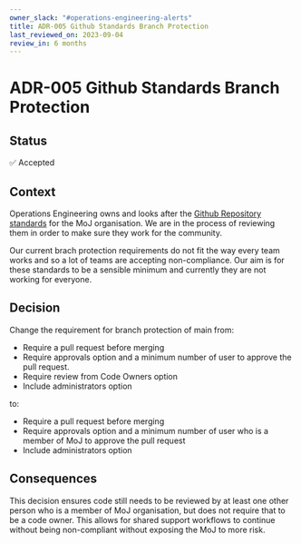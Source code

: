 ```yaml
---
owner_slack: "#operations-engineering-alerts"
title: ADR-005 Github Standards Branch Protection
last_reviewed_on: 2023-09-04
review_in: 6 months
---
```


# ADR-005 Github Standards Branch Protection

## Status

✅ Accepted

## Context

Operations Engineering owns and looks after the [Github Repository standards] for the MoJ organisation. We are in the process of reviewing them in order to make sure they work for the community.

Our current brach protection requirements do not fit the way every team works and so a lot of teams are accepting non-compliance. Our aim is for these standards to be a sensible minimum and currently they are not working for everyone.

## Decision

Change the requirement for branch protection of main from:

* Require a pull request before merging
* Require approvals option and a minimum number of user to approve the pull request.
* Require review from Code Owners option
* Include administrators option

to:

* Require a pull request before merging
* Require approvals option and a minimum number of user who is a member of MoJ to approve the pull request
* Include administrators option

## Consequences

This decision ensures code still needs to be reviewed by at least one other person who is a member of MoJ organisation, but does not require that to be a code owner. This allows for shared support workflows to continue without being non-compliant without exposing the MoJ to more risk.

[Github Repository standards]: https://github.com/ministryofjustice/github-repository-standards#repositories-should
